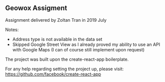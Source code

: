 ## Geowox Assigment

Assignment delivered by Zoltan Tran in 2019 July

Notes:
- Address type is not available in the data set
- Skipped Google Street View as I already proved my ability to use an API with Google Maps (I can of course still implement upon request)

The project was built upon the create-react-app boilerplate.

For any help regarding setting the project up, please visit:
https://github.com/facebook/create-react-app